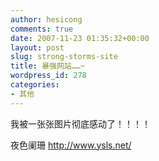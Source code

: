 ```yaml
---
author: hesicong
comments: true
date: 2007-11-23 01:35:32+00:00
layout: post
slug: strong-storms-site
title: 暴强网站……~
wordpress_id: 278
categories:
- 其他
---
```


我被一张张图片彻底感动了！！！！

夜色阑珊 http://www.ysls.net/
